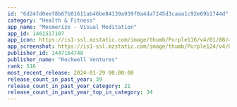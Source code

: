 ```yaml
---
id: "6d24fd0eef8b67b81611ab46be84139a939f0a4da7245d3caaa1c92e69b1744d"
category: "Health & Fitness"
app_name: "Mesmerize - Visual Meditation"
app_id: 1461517107
app_icon: https://is1-ssl.mzstatic.com/image/thumb/Purple116/v4/01/88/4c/01884c35-147a-b045-7223-08c0a28b34bc/AppIcon-Mesmerize-0-0-1x_U007epad-0-0-85-220.png/1024x1024bb.png
app_screenshot: https://is1-ssl.mzstatic.com/image/thumb/Purple124/v4/89/44/8f/89448f2b-467b-02dc-65ab-ab85125bc535/e3f6cc1f-7741-4203-ade4-b7fccd98eabe_1__U00282_U0029.jpg/1242x2688bb.png
publisher_id: 1447164748
publisher_name: "Rockwell Ventures"
rank: 516
most_recent_release: 2024-01-29 00:00:00
release_count_in_past_year: 39
release_count_in_past_year_category: 21
release_count_in_past_year_top_in_category: 34
---
```

